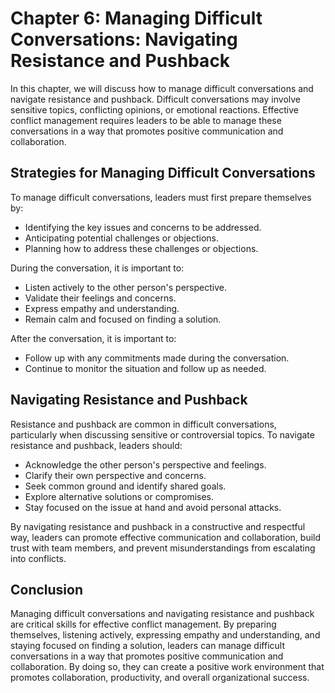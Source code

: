 Chapter 6: Managing Difficult Conversations: Navigating Resistance and Pushback
===============================================================================

In this chapter, we will discuss how to manage difficult conversations and navigate resistance and pushback. Difficult conversations may involve sensitive topics, conflicting opinions, or emotional reactions. Effective conflict management requires leaders to be able to manage these conversations in a way that promotes positive communication and collaboration.

Strategies for Managing Difficult Conversations
-----------------------------------------------

To manage difficult conversations, leaders must first prepare themselves by:

* Identifying the key issues and concerns to be addressed.
* Anticipating potential challenges or objections.
* Planning how to address these challenges or objections.

During the conversation, it is important to:

* Listen actively to the other person's perspective.
* Validate their feelings and concerns.
* Express empathy and understanding.
* Remain calm and focused on finding a solution.

After the conversation, it is important to:

* Follow up with any commitments made during the conversation.
* Continue to monitor the situation and follow up as needed.

Navigating Resistance and Pushback
----------------------------------

Resistance and pushback are common in difficult conversations, particularly when discussing sensitive or controversial topics. To navigate resistance and pushback, leaders should:

* Acknowledge the other person's perspective and feelings.
* Clarify their own perspective and concerns.
* Seek common ground and identify shared goals.
* Explore alternative solutions or compromises.
* Stay focused on the issue at hand and avoid personal attacks.

By navigating resistance and pushback in a constructive and respectful way, leaders can promote effective communication and collaboration, build trust with team members, and prevent misunderstandings from escalating into conflicts.

Conclusion
----------

Managing difficult conversations and navigating resistance and pushback are critical skills for effective conflict management. By preparing themselves, listening actively, expressing empathy and understanding, and staying focused on finding a solution, leaders can manage difficult conversations in a way that promotes positive communication and collaboration. By doing so, they can create a positive work environment that promotes collaboration, productivity, and overall organizational success.
